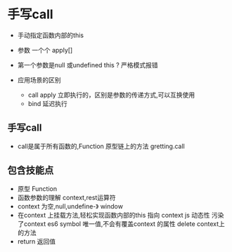 # 手写call

- 手动指定函数内部的this

- 参数 一个个 apply[]

- 第一个参数是null 或undefined this ?
   严格模式报错
- 应用场景的区别
  - call apply 立即执行的，区别是参数的传递方式,可以互换使用
  - bind 延迟执行

## 手写call
- call是属于所有函数的,Function 原型链上的方法
  gretting.call


## 包含技能点
- 原型 Function
- 函数参数的理解
  context,rest运算符
- context 为空,null,undefine-》 window
- 在context 上挂载方法,轻松实现函数内部的this 指向 context
  js 动态性 污染了context
  es6 symbol 唯一值,不会有覆盖context 的属性
  delete context上的方法
- return 返回值